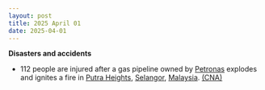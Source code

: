 ```yaml
---
layout: post
title: 2025 April 01
date: 2025-04-01
---
```



**Disasters and accidents**

* 112 people are injured after a gas pipeline owned by [Petronas](https://en.wikipedia.org/wiki/Petronas "Petronas") explodes and ignites a fire in [Putra Heights](https://en.wikipedia.org/wiki/Putra_Heights "Putra Heights"), [Selangor](https://en.wikipedia.org/wiki/Selangor "Selangor"), [Malaysia](https://en.wikipedia.org/wiki/Malaysia "Malaysia"). [(CNA)](https://www.channelnewsasia.com/asia/puchong-petronas-malaysia-fire-injured-hospitalised-5036801)
